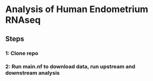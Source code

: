 # Analysis of Human Endometrium RNAseq 
## Steps
### 1: Clone repo
### 2: Run main.nf to download data, run upstream and downstream analysis
